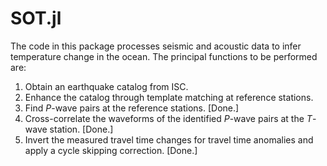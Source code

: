 # SOT.jl

The code in this package processes seismic and acoustic data to infer temperature change in the ocean. The principal functions to be performed are:

1. Obtain an earthquake catalog from ISC.
2. Enhance the catalog through template matching at reference stations.
3. Find *P*-wave pairs at the reference stations. [Done.]
4. Cross-correlate the waveforms of the identified *P*-wave pairs at the *T*-wave station. [Done.]
5. Invert the measured travel time changes for travel time anomalies and apply a cycle skipping correction. [Done.]
